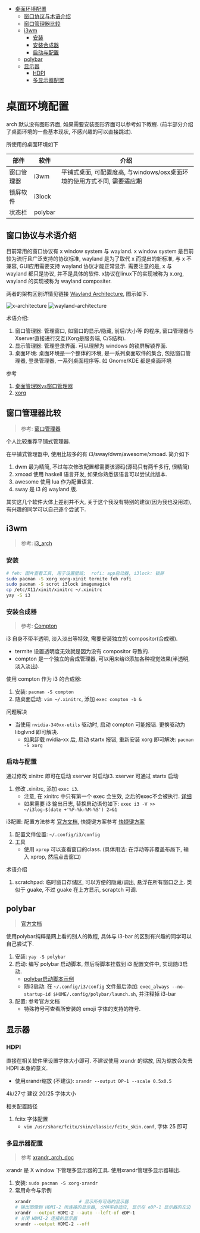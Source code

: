 - [桌面环境配置](#%E6%A1%8C%E9%9D%A2%E7%8E%AF%E5%A2%83%E9%85%8D%E7%BD%AE)
  - [窗口协议与术语介绍](#%E7%AA%97%E5%8F%A3%E5%8D%8F%E8%AE%AE%E4%B8%8E%E6%9C%AF%E8%AF%AD%E4%BB%8B%E7%BB%8D)
  - [窗口管理器比较](#%E7%AA%97%E5%8F%A3%E7%AE%A1%E7%90%86%E5%99%A8%E6%AF%94%E8%BE%83)
  - [i3wm](#i3wm)
    - [安装](#%E5%AE%89%E8%A3%85)
    - [安装合成器](#%E5%AE%89%E8%A3%85%E5%90%88%E6%88%90%E5%99%A8)
    - [启动与配置](#%E5%90%AF%E5%8A%A8%E4%B8%8E%E9%85%8D%E7%BD%AE)
  - [polybar](#polybar)
  - [显示器](#%E6%98%BE%E7%A4%BA%E5%99%A8)
    - [HDPI](#hdpi)
    - [多显示器配置](#%E5%A4%9A%E6%98%BE%E7%A4%BA%E5%99%A8%E9%85%8D%E7%BD%AE)

# 桌面环境配置

arch 默认没有图形界面, 如果需要安装图形界面可以参考如下教程. (前半部分介绍了桌面环境的一些基本现状, 不感兴趣的可以直接跳过).

所使用的桌面环境如下

| 部件    | 软件      | 介绍                                           |
|-------|---------|----------------------------------------------|
| 窗口管理器 | i3wm    | 平铺式桌面, 可配置度高, 与windows/osx桌面环境的使用方式不同, 需要适应期 |
| 锁屏软件  | i3lock  |                                              |
| 状态栏   | polybar |                                              |

## 窗口协议与术语介绍
目前常用的窗口协议有 x window system 与 wayland. x window system 是目前较为流行且广泛支持的协议标准, wayland 是为了取代 x 而提出的新标准, 与 x 不兼容, GUI应用需要支持 wayland 协议才能正常显示. 需要注意的是, x 与 wayland 都只是协议, 并不是具体的软件. x协议在linux下的实现被称为 x.org, wayland 的实现被称为 wayland compositer.

两者的架构区别详情见链接 [Wayland Architecture](https://wayland.freedesktop.org/architecture.html), 图示如下.

![x-architecture](./attach/x-architecture.png) ![wayland-architecture](./attach/wayland-architecture.png)

术语介绍:
1. 窗口管理器: 管理窗口, 如窗口的显示/隐藏, 前后/大小等 的程序, 窗口管理器与Xserver直接进行交互(Xorg是服务端, C/S结构).
2. 显示管理器: 管理登录界面. 可以理解为 windows 的锁屏解锁界面.
3. 桌面环境: 桌面环境是一个整体的环境, 是一系列桌面软件的集合, 包括窗口管理器, 登录管理器, 一系列桌面程序等. 如 Gnome/KDE 都是桌面环境

参考
1. [桌面管理器vs窗口管理器](https://my.oschina.net/aspirs/blog/607710)
2. [xorg](https://wiki.archlinux.org/index.php/Xorg_(简体中文))

## 窗口管理器比较
> 参考: [窗口管理器](https://wiki.archlinux.org/index.php/Window_manager_(简体中文))

个人比较推荐平铺式管理器.

在平铺式管理器中, 使用比较多的有 i3/sway/dwm/awesome/xmoad. 简介如下
1. dwm 最为精简, 不过每次修改配置都需要该源码(源码只有两千多行, 很精简)
2. xmoad 使用 haskell 语言开发, 如果你熟悉该语言可以尝试此版本.
3. awesome 使用 lua 作为配置语言.
4. sway 是 i3 的 wayland 版.

其实这几个软件大体上差别并不大, 关于这个我没有特别的建议(因为我也没用过), 有兴趣的同学可以自己逐个尝试下.

## i3wm
> 参考: [i3_arch](https://wiki.archlinux.org/index.php/I3_(简体中文))   
> 

### 安装
```Bash
# feh: 图片查看工具, 用于设置壁纸;  rofi: app启动器, i3lock: 锁屏
sudo pacman -S xorg xorg-xinit termite feh rofi
sudo pacman -S scrot i3lock imagemagick
cp /etc/X11/xinit/xinitrc ~/.xinitrc
yay -S i3
```

### 安装合成器
> 参考: [Compton](https://wiki.archlinux.org/index.php/Compton_(简体中文))

i3 自身不带半透明, 淡入淡出等特效, 需要安装独立的 compositor(合成器). 
- termite 设置透明度无效就是因为没有 compositor 导致的.
- compton 是一个独立的合成管理器, 可以用来给i3添加各种视觉效果(半透明, 淡入淡出).

使用 compton 作为 i3 的合成器:
1. 安装: `pacman -S compton`
2. 随桌面启动: `vim ~/.xinitrc`, 添加 `exec compton -b &`

问题解决
- 当使用 `nvidia-340xx-utils` 驱动时, 启动 compton 可能报错. 更换驱动为 libglvnd 即可解决.
    - 如果卸载 nvidia-xx 后, 启动 startx 报错, 重新安装 xorg 即可解决: `pacman -S xorg`

### 启动与配置

通过修改 xinitrc 即可在启动 xserver 时启动i3. xserver 可通过 startx 启动
1. 修改 .xinitrc, 添加 `exec i3`.
    - 注意, 在 xinitrc 中只有第一个 exec 会生效, 之后的exec不会被执行. [详细](https://wiki.archlinux.org/index.php/Xinit#xinitrc)
    - 如果需要 i3 输出日志, 替换启动语句如下: `exec i3 -V >> ~/i3log-$(date +'%F-%k-%M-%S') 2>&1`

i3配置: 配置方法参考 [官方文档](https://i3wm.org/docs/userguide.html), 快捷键方案参考 [快捷键方案](/search/shortcut.md)
1. 配置文件位置: `~/.config/i3/config`
2. 工具
    - 使用 `xprop` 可以查看窗口的class. (具体用法: 在浮动等非覆盖布局下, 输入 xprop, 然后点击窗口)

术语介绍
1. scratchpad: 临时窗口存储区, 可以方便的隐藏/调出, 悬浮在所有窗口之上. 类似于 guake, 不过 guake 在上方显示, scraptch 可调.

## polybar
> [官方文档](https://github.com/jaagr/polybar/wiki)

使用polybar纯粹是网上看的别人的教程, 具体与 i3-bar 的区别有兴趣的同学可以自己尝试下.
1. 安装: `yay -S polybar`
2. 启动: 编写 polybar 启动脚本, 然后将脚本挂载到 i3 配置文件中, 实现随i3启动.
    - [polybar启动脚本示例](./config/polybar/launch.sh)
    - 随i3启动: 在 `~/.config/i3/config` 文件最后添加: `exec_always --no-startup-id $HOME/.config/polybar/launch.sh`, 并注释掉 i3-bar
3. 配置: 参考官方文档
    - 特殊符号可查看所安装的 emoji 字体的支持的符号.

## 显示器
### HDPI
直接在相关软件里设置字体大小即可. 不建议使用 xrandr 的缩放, 因为缩放会失去 HDPI 本身的意义.
- 使用xrandr缩放 (不建议): `xrandr --output DP-1 --scale 0.5x0.5`

4k/27寸 建议 20/25 字体大小

相关配置路径
1. fcitx 字体配置
    - `vim /usr/share/fcitx/skin/classic/fcitx_skin.conf`, 字体 25 即可

### 多显示器配置
> 参考 [xrandr_arch_doc](https://wiki.archlinux.org/index.php/Xrandr_)

xrandr 是 X window 下管理多显示器的工具. 使用xrandr管理多显示器输出.
1. 安装: `sudo pacman -S xorg-xrandr`
2. 常用命令与示例
    ```Bash
    xrandr                  # 显示所有可用的显示器
    # 输出图像到 HDMI-2 所连接的显示器, 分辨率自适应, 显示在 eDP-1 显示器的左边
    xrandr --output HDMI-2 --auto --left-of eDP-1
    # 关闭 HDMI-2 连接的显示器
    xrandr --output HDMI-2 --off
    ```